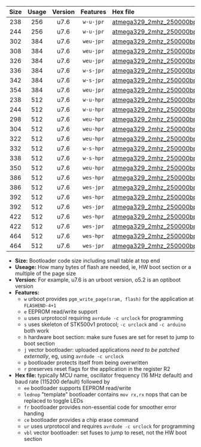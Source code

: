 |Size|Usage|Version|Features|Hex file|
|:-:|:-:|:-:|:-:|:--|
|238|256|u7.6|`w-u-jpr`|[atmega329_2mhz_250000bps_ur_vbl.hex](https://raw.githubusercontent.com/stefanrueger/urboot/main//atmega329_2mhz_250000bps_ur_vbl.hex)|
|244|256|u7.6|`w-u-jpr`|[atmega329_2mhz_250000bps_lednop_ur_vbl.hex](https://raw.githubusercontent.com/stefanrueger/urboot/main//atmega329_2mhz_250000bps_lednop_ur_vbl.hex)|
|302|384|u7.6|`weu-jpr`|[atmega329_2mhz_250000bps_ee_ur_vbl.hex](https://raw.githubusercontent.com/stefanrueger/urboot/main//atmega329_2mhz_250000bps_ee_ur_vbl.hex)|
|308|384|u7.6|`weu-jpr`|[atmega329_2mhz_250000bps_ee_lednop_ur_vbl.hex](https://raw.githubusercontent.com/stefanrueger/urboot/main//atmega329_2mhz_250000bps_ee_lednop_ur_vbl.hex)|
|326|384|u7.6|`weu-jpr`|[atmega329_2mhz_250000bps_ee_lednop_fr_ur_vbl.hex](https://raw.githubusercontent.com/stefanrueger/urboot/main//atmega329_2mhz_250000bps_ee_lednop_fr_ur_vbl.hex)|
|336|384|u7.6|`w-s-jpr`|[atmega329_2mhz_250000bps_vbl.hex](https://raw.githubusercontent.com/stefanrueger/urboot/main//atmega329_2mhz_250000bps_vbl.hex)|
|342|384|u7.6|`w-s-jpr`|[atmega329_2mhz_250000bps_lednop_vbl.hex](https://raw.githubusercontent.com/stefanrueger/urboot/main//atmega329_2mhz_250000bps_lednop_vbl.hex)|
|354|384|u7.6|`weu-jpr`|[atmega329_2mhz_250000bps_ee_lednop_fr_ce_ur_vbl.hex](https://raw.githubusercontent.com/stefanrueger/urboot/main//atmega329_2mhz_250000bps_ee_lednop_fr_ce_ur_vbl.hex)|
|238|512|u7.6|`w-u-hpr`|[atmega329_2mhz_250000bps_ur.hex](https://raw.githubusercontent.com/stefanrueger/urboot/main//atmega329_2mhz_250000bps_ur.hex)|
|244|512|u7.6|`w-u-hpr`|[atmega329_2mhz_250000bps_lednop_ur.hex](https://raw.githubusercontent.com/stefanrueger/urboot/main//atmega329_2mhz_250000bps_lednop_ur.hex)|
|298|512|u7.6|`weu-hpr`|[atmega329_2mhz_250000bps_ee_ur.hex](https://raw.githubusercontent.com/stefanrueger/urboot/main//atmega329_2mhz_250000bps_ee_ur.hex)|
|304|512|u7.6|`weu-hpr`|[atmega329_2mhz_250000bps_ee_lednop_ur.hex](https://raw.githubusercontent.com/stefanrueger/urboot/main//atmega329_2mhz_250000bps_ee_lednop_ur.hex)|
|322|512|u7.6|`weu-hpr`|[atmega329_2mhz_250000bps_ee_lednop_fr_ur.hex](https://raw.githubusercontent.com/stefanrueger/urboot/main//atmega329_2mhz_250000bps_ee_lednop_fr_ur.hex)|
|332|512|u7.6|`w-s-hpr`|[atmega329_2mhz_250000bps.hex](https://raw.githubusercontent.com/stefanrueger/urboot/main//atmega329_2mhz_250000bps.hex)|
|338|512|u7.6|`w-s-hpr`|[atmega329_2mhz_250000bps_lednop.hex](https://raw.githubusercontent.com/stefanrueger/urboot/main//atmega329_2mhz_250000bps_lednop.hex)|
|350|512|u7.6|`weu-hpr`|[atmega329_2mhz_250000bps_ee_lednop_fr_ce_ur.hex](https://raw.githubusercontent.com/stefanrueger/urboot/main//atmega329_2mhz_250000bps_ee_lednop_fr_ce_ur.hex)|
|386|512|u7.6|`wes-hpr`|[atmega329_2mhz_250000bps_ee.hex](https://raw.githubusercontent.com/stefanrueger/urboot/main//atmega329_2mhz_250000bps_ee.hex)|
|386|512|u7.6|`wes-jpr`|[atmega329_2mhz_250000bps_ee_vbl.hex](https://raw.githubusercontent.com/stefanrueger/urboot/main//atmega329_2mhz_250000bps_ee_vbl.hex)|
|392|512|u7.6|`wes-hpr`|[atmega329_2mhz_250000bps_ee_lednop.hex](https://raw.githubusercontent.com/stefanrueger/urboot/main//atmega329_2mhz_250000bps_ee_lednop.hex)|
|392|512|u7.6|`wes-jpr`|[atmega329_2mhz_250000bps_ee_lednop_vbl.hex](https://raw.githubusercontent.com/stefanrueger/urboot/main//atmega329_2mhz_250000bps_ee_lednop_vbl.hex)|
|422|512|u7.6|`wes-hpr`|[atmega329_2mhz_250000bps_ee_lednop_fr.hex](https://raw.githubusercontent.com/stefanrueger/urboot/main//atmega329_2mhz_250000bps_ee_lednop_fr.hex)|
|422|512|u7.6|`wes-jpr`|[atmega329_2mhz_250000bps_ee_lednop_fr_vbl.hex](https://raw.githubusercontent.com/stefanrueger/urboot/main//atmega329_2mhz_250000bps_ee_lednop_fr_vbl.hex)|
|464|512|u7.6|`wes-hpr`|[atmega329_2mhz_250000bps_ee_lednop_fr_ce.hex](https://raw.githubusercontent.com/stefanrueger/urboot/main//atmega329_2mhz_250000bps_ee_lednop_fr_ce.hex)|
|464|512|u7.6|`wes-jpr`|[atmega329_2mhz_250000bps_ee_lednop_fr_ce_vbl.hex](https://raw.githubusercontent.com/stefanrueger/urboot/main//atmega329_2mhz_250000bps_ee_lednop_fr_ce_vbl.hex)|

- **Size:** Bootloader code size including small table at top end
- **Useage:** How many bytes of flash are needed, ie, HW boot section or a multiple of the page size
- **Version:** For example, u7.6 is an urboot version, o5.2 is an optiboot version
- **Features:**
  + `w` urboot provides `pgm_write_page(sram, flash)` for the application at `FLASHEND-4+1`
  + `e` EEPROM read/write support
  + `u` uses urprotocol requiring `avrdude -c urclock` for programming
  + `s` uses skeleton of STK500v1 protocol; `-c urclock` and `-c arduino` both work
  + `h` hardware boot section: make sure fuses are set for reset to jump to boot section
  + `j` vector bootloader: uploaded applications *need to be patched externally*, eg, using `avrdude -c urclock`
  + `p` bootloader protects itself from being overwritten
  + `r` preserves reset flags for the application in the register R2
- **Hex file:** typically MCU name, oscillator frequency (16 MHz default) and baud rate (115200 default) followed by
  + `ee` bootloader supports EEPROM read/write
  + `lednop` "template" bootloader contains `mov rx,rx` nops that can be replaced to toggle LEDs
  + `fr` bootloader provides non-essential code for smoother error handing
  + `ce` bootloader provides a chip erase command
  + `ur` uses urprotocol and requires `avrdude -c urclock` for programming
  + `vbl` vector bootloader: set fuses to jump to reset, not the HW boot section

